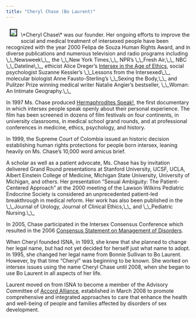 ```yaml
---
title: "Cheryl Chase (Bo Laurent)"
---
```


<p><img src="/img/about/cheryl4.jpg" border="2" align="left" hspace=10 vspace=10>  <br />
\*Cheryl Chase\* was our founder. Her ongoing efforts to improve the social and medical treatment of intersexed people have been recognized with the year 2000 Felipa de Souza Human Rights Award, and in diverse publications and numerous television and radio programs including \_\_Newsweek\_\_, the \_\_New York Times,\_\_ <span class="caps">NPR</span>&#8217;s \_\_Fresh Air,\_\_ <span class="caps">NBC</span> \_\_Dateline\_\_, ethicist Alice Dreger&#8217;s <a href="/books/age%5C_of%5C_ethics">Intersex in the Age of Ethics</a>, social psychologist Suzanne Kessler&#8217;s \_\_Lessons from the Intersexed\_\_, molecular biologist Anne Fausto-Sterling&#8217;s \_\_Sexing the Body,\_\_ and Pulitzer Prize winning medical writer Natalie Angier&#8217;s bestseller, \_\_Woman: An Intimate Geography.\_\_  <br />
<!--break--></p>



<p>In 1997 Ms. Chase produced <a href="/videos/hermaphrodites_speak">Hermaphrodites Speak!</a>, the first documentary in which intersex people speak openly about their personal experience. The film has been screened in dozens of film festivals on four continents, in university classrooms, in medical school grand rounds, and at professional conferences in medicine, ethics, psychology, and history.  </p>

<p>In 1999, the Supreme Court of Colombia issued an historic decision establishing human rights protections for people born intersex, leaning heavily on Ms. Chase&#8217;s 10,000 word amicus brief.  </p>

<p>A scholar as well as a patient advocate, Ms. Chase has by invitation delivered Grand Round presentations at Stanford University, <span class="caps">UCSF</span>, <span class="caps">UCLA</span>, Albert Einstein College of Medicine, Michigan State University, University of Michigan, and others. Her presentation &#8220;Sexual Ambiguity: The Patient-Centered Approach&#8221; at the 2000 meeting of the Lawson Wilkins Pediatric Endocrine Society is considered an unprecedented patient-led breakthrough in medical reform. Her work has also been published in the \_\_Journal of Urology, Journal of Clinical Ethics,\_\_ and \_\_Pediatric Nursing.\_\_  </p>

<p>In 2005, Chase participated in the Intersex Consensus Conference which resulted in the 2006 <a href="http://pediatrics.aappublications.org/cgi/reprint/118/2/e488">Consensus Statement on Management of Disorders</a>.  </p>

<p>When Cheryl founded <span class="caps">ISNA</span>, in 1993, she knew that she planned to change her legal name, but had not yet decided for herself just what name to adopt. In 1995, she changed her legal name from Bonnie Sullivan to Bo Laurent. However, by that time &#8220;Cheryl&#8221; was beginning to be known. She worked on intersex issues using the name Cheryl Chase until 2008, when she began to use Bo Laurent in all aspects of her life.  </p>

<p>Laurent moved on from <span class="caps">ISNA</span> to become a member of the Advisory Committee of <a href="http://www.accordalliance.org/">Accord Alliance</a>, established in March 2008 to promote comprehensive and integrated approaches to care that enhance the health and well-being of people and families affected by disorders of sex development.</p>